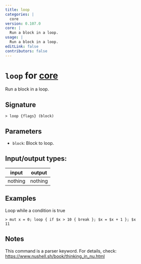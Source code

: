 ```yaml
---
title: loop
categories: |
  core
version: 0.107.0
core: |
  Run a block in a loop.
usage: |
  Run a block in a loop.
editLink: false
contributors: false
---
```

<!-- This file is automatically generated. Please edit the command in https://github.com/nushell/nushell instead. -->

# `loop` for [core](/commands/categories/core.md)

<div class='command-title'>Run a block in a loop.</div>

## Signature

```> loop {flags} (block)```

## Parameters

 -  `block`: Block to loop.


## Input/output types:

| input   | output  |
| ------- | ------- |
| nothing | nothing |
## Examples

Loop while a condition is true
```nu
> mut x = 0; loop { if $x > 10 { break }; $x = $x + 1 }; $x
11
```

## Notes
This command is a parser keyword. For details, check:
  https://www.nushell.sh/book/thinking_in_nu.html
